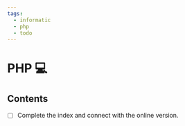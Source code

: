 ```yaml
---
tags:
  - informatic
  - php
  - todo
---
```


# PHP 💻

## Contents

- [ ] Complete the index and connect with the online version.